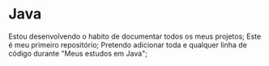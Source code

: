 # Java
Estou desenvolvendo o habito de documentar todos os meus projetos;
Este é meu primeiro repositório;
Pretendo adicionar toda e qualquer linha de código durante "Meus estudos em Java";
